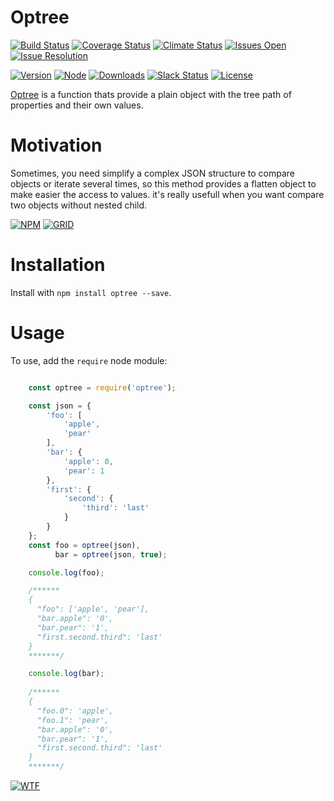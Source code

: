 # Optree

[![Build Status][travis-badge]][travis-url]
[![Coverage Status][coverage-badge]][coverage-url]
[![Climate Status][codeclimate-badge]][codeclimate-url]
[![Issues Open][issues-open-badge]][issues-url]
[![Issue Resolution][issues-reso-badge]][issues-url]

[![Version][version-badge]][npm-url]
[![Node][node-badge]][npm-url]
[![Downloads][downloads-badge]][npm-url]
[![Slack Status][slack-badge]][slack-url]
[![License][license-badge]][license-url]

[Optree][site-url] is a function thats provide a plain object with the tree path of properties and their own values.

Motivation
==========

Sometimes, you need simplify a complex JSON structure to compare objects or iterate several times, so this method provides a flatten object to make easier the access to values.
it's really usefull when you want compare two objects without nested child.

[![NPM][npm-img]][npm-url]
[![GRID][coverage-img]][coverage-url]

Installation
============

Install with `npm install optree --save`.

Usage
=====

To use, add the `require` node module:

```JavaScript

    const optree = require('optree');

    const json = {
        'foo': [
            'apple',
            'pear'
        ],
        'bar': {
            'apple': 0,
            'pear': 1
        },
        'first': {
            'second': {
                'third': 'last'
            }
        }
    };
    const foo = optree(json),
          bar = optree(json, true);

    console.log(foo);

    /******
    {
      "foo": ['apple', 'pear'],
      "bar.apple": '0',
      "bar.pear": '1',
      "first.second.third": 'last'
    }
    *******/

    console.log(bar);
    
    /******
    {
      "foo.0": 'apple',
      "foo.1": 'pear',
      "bar.apple": '0',
      "bar.pear": '1',
      "first.second.third": 'last'
    }
    *******/

```

[![WTF][wtfpl-img]][wtfpl-url]

[site-url]: http://optree.rubeniskov.com

[npm-url]: https://www.npmjs.com/package/optree
[npm-img]: https://nodei.co/npm/optree.png?downloads=true

[travis-url]: https://travis-ci.org/rubeniskov/optree?branch=master
[travis-badge]: https://travis-ci.org/rubeniskov/optree.svg

[license-url]: LICENSE
[license-badge]: https://img.shields.io/badge/license-WTFPL-blue.svg

[codeclimate-url]: https://codeclimate.com/github/rubeniskov/optree
[codeclimate-badge]: https://codeclimate.com/github/rubeniskov/optree/badges/gpa.svg

[coverage-url]: https://codecov.io/github/rubeniskov/optree
[coverage-img]: https://codecov.io/gh/rubeniskov/optree/branch/master/graphs/icicle.svg?width=400&height=72
[coverage-badge]: https://img.shields.io/codecov/c/github/rubeniskov/optree.svg

[slack-url]: http://slack.rubeniskov.com/
[slack-badge]: http://slack.rubeniskov.com/badge.svg

[version-badge]: https://img.shields.io/npm/v/optree.svg
[downloads-badge]: https://img.shields.io/npm/dm/optree.svg
[node-badge]: https://img.shields.io/node/v/optree.svg

[issues-url]: https://github.com/rubeniskov/optree/issues
[issues-open-badge]: http://isitmaintained.com/badge/open/rubeniskov/optree.svg
[issues-reso-badge]: http://isitmaintained.com/badge/resolution/rubeniskov/optree.svg

[wtfpl-url]: http://www.wtfpl.net/
[wtfpl-img]: http://www.wtfpl.net/wp-content/uploads/2012/12/wtfpl.svg
